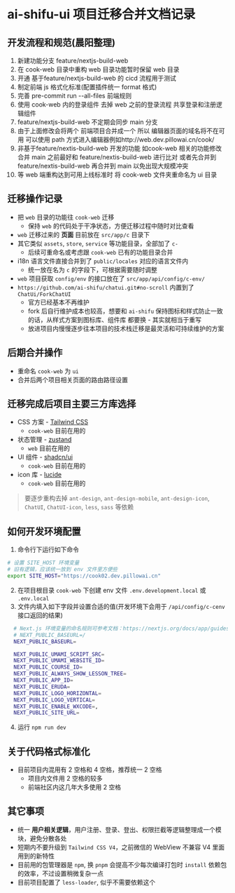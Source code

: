 # ai-shifu-ui 项目迁移合并文档记录

## 开发流程和规范(晨阳整理)
1. 新建功能分支 feature/nextjs-build-web
2. 在 cook-web 目录中重构 web 目录功能暂时保留 web 目录
3. 开通 基于feature/nextjs-build-web 的 cicd 流程用于测试
4. 制定前端 js 格式化标准(配置插件统一 format 格式)
5. 完善 pre-commit run --all-files 前端规则
6. 使用 cook-web 内的登录组件 去掉 web 之前的登录流程 共享登录和注册逻辑组件
7. feature/nextjs-build-web 不定期会同步 main 分支
8. 由于上面修改会将两个 前端项目合并成一个 所以 编辑器页面的域名将不在可用 可以使用 path 方式进入编辑器例如http://web.dev.pillowai.cn/cook/
9. 非基于feature/nextis-build-web 开发的功能 如cook-web 相关的功能修改 合并 main 之前最好和 feature/nextis-build-web 进行比对 或者先合并到 feature/nextis-build-web 再合并到 main 以免出现大规模冲突
10. 等 web 端重构达到可用上线标准时 将 cook-web 文件夹重命名为 ui 目录

## 迁移操作记录
- 把 `web` 目录的功能往 `cook-web` 迁移
  * 保持 `web` 的代码处于干净状态，方便迁移过程中随时对比查看
- `web` 迁移过来的 **页面** 目前放在 `src/app/c` 目录下
- 其它类似 `assets`, `store`, `service` 等功能目录，全部加了 `c-`
  * 后续可重命名或考虑跟 `cook-web` 已有的功能目录合并
- i18n 语言文件直接合并到了 `public/locales` 对应的语言文件内
  * 统一放在名为 `c` 的字段下，可根据需要随时调整
- `web` 项目获取 `config/env` 的接口放在了 `src/app/api/config/c-env/`
- `https://github.com/ai-shifu/chatui.git#no-scroll` 内置到了 `ChatUi/ForkChatUI`
  * 官方已经基本不再维护
  * fork 后自行维护成本也较高，想要和 `ai-shifu` 保持图标和样式防止一致的话，从样式方案到图标库、组件库 都要换 - 其实就相当于重写
  * 放进项目内慢慢逐步往本项目的技术栈迁移是最灵活和可持续维护的方案 

## 后期合并操作
- 重命名 `cook-web` 为 `ui`
- 合并后两个项目相关页面的路由路径设置

## 迁移完成后项目主要三方库选择
- CSS 方案 - [Tailwind CSS](https://tailwindcss.com/)
  * `cook-web` 目前在用的
- 状态管理 - [zustand](https://github.com/pmndrs/zustand)
  * `web` 目前在用的
- UI 组件 - [shadcn/ui](https://ui.shadcn.com/)
  * `cook-web` 目前在用的
- icon 库 - [lucide](https://lucide.dev/)
  * `cook-web` 目前在用的

> 要逐步重构去掉 `ant-design`, `ant-design-mobile`, `ant-design-icon`, `ChatUI`, `ChatUI-icon`, `less`, `sass` 等依赖

## 如何开发环境配置
1. 命令行下运行如下命令
```bash
# 设置 SITE_HOST 环境变量
# 旧有逻辑，应该统一放到 env 文件里方便些
export SITE_HOST="https://cook02.dev.pillowai.cn"
```
2. 在项目根目录 `cook-web` 下创建 env 文件 `.env.development.local` 或 `.env.local`
3. 文件内填入如下字段并设置合适的值(开发环境下会用于 `/api/config/c-cenv` 接口返回的结果)
```bash
  # Next.js 环境变量的命名规则可参考文档：https://nextjs.org/docs/app/guides/environment-variables
  # NEXT_PUBLIC_BASEURL=/
  NEXT_PUBLIC_BASEURL=

  NEXT_PUBLIC_UMAMI_SCRIPT_SRC=
  NEXT_PUBLIC_UMAMI_WEBSITE_ID=
  NEXT_PUBLIC_COURSE_ID=
  NEXT_PUBLIC_ALWAYS_SHOW_LESSON_TREE=
  NEXT_PUBLIC_APP_ID=
  NEXT_PUBLIC_ERUDA=
  NEXT_PUBLIC_LOGO_HORIZONTAL=
  NEXT_PUBLIC_LOGO_VERTICAL=
  NEXT_PUBLIC_ENABLE_WXCODE=,
  NEXT_PUBLIC_SITE_URL=
```
4. 运行 `npm run dev`

## 关于代码格式标准化
- 目前项目内混用有 2 空格和 4 空格，推荐统一 2 空格
  * 项目内文件用 2 空格的较多
  * 前端社区内这几年大多使用 2 空格

## 其它事项
- 统一 **用户相关逻辑**，用户注册、登录、登出、权限拦截等逻辑整理成一个模块，避免分散各处
- 短期内不要升级到 `Tailwind CSS V4`，之前微信的 WebView 不兼容 V4 里面用到的新特性 
- 目前用的包管理器是 `npm`, 换 `pnpm` 会提高不少每次编译打包时 `install` 依赖包的效率，不过设置稍微复杂一点
- 目前项目配置了 `less-loader`, 似乎不需要依赖这个
